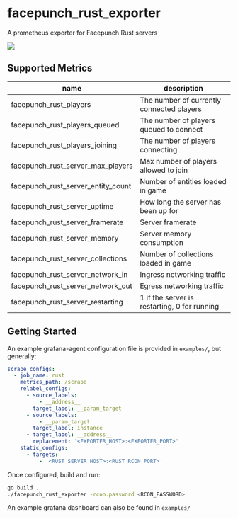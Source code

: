 # facepunch_rust_exporter

A prometheus exporter for Facepunch Rust servers


![](https://user-images.githubusercontent.com/1617698/169644095-868b5548-2702-4dbb-a40d-fbfcc937d327.png)


## Supported Metrics

| name         | description                                         |
|--------------|-----------------------------------------------------|
| facepunch_rust_players | The number of currently connected players |
| facepunch_rust_players_queued | The number of players queued to connect |
| facepunch_rust_players_joining | The number of players connecting |
| facepunch_rust_server_max_players | Max number of players allowed to join |
| facepunch_rust_server_entity_count | Number of entities loaded in game |
| facepunch_rust_server_uptime | How long the server has been up for |
| facepunch_rust_server_framerate | Server framerate |
| facepunch_rust_server_memory | Server memory consumption |
| facepunch_rust_server_collections | Number of collections loaded in game |
| facepunch_rust_server_network_in | Ingress networking traffic |
| facepunch_rust_server_network_out | Egress networking traffic |
| facepunch_rust_server_restarting | 1 if the server is restarting, 0 for running |

## Getting Started

An example grafana-agent configuration file is provided in `examples/`, but generally:

```yaml
scrape_configs:
  - job_name: rust
    metrics_path: /scrape
    relabel_configs:
      - source_labels:
          - __address__
        target_label: __param_target
      - source_labels:
          - __param_target
        target_label: instance
      - target_label: __address__
        replacement: '<EXPORTER_HOST>:<EXPORTER_PORT>'
    static_configs:
      - targets:
          - '<RUST_SERVER_HOST>:<RUST_RCON_PORT>'
```

Once configured, build and run:

```sh
go build .
./facepunch_rust_exporter -rcon.password <RCON_PASSWORD>
```

An example grafana dashboard can also be found in `examples/`
